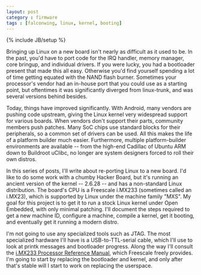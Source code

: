 ```yaml
---
layout: post
category : firmware
tags : [falconwing, linux, kernel, booting]
---
```

{% include JB/setup %}

Bringing up Linux on a new board isn't nearly as difficult as it used to be.
In the past, you'd have to port code for the IRQ handler, memory manager,
core bringup, and individual drivers.  If you were lucky, you had a
bootloader present that made this all easy.  Otherwise you'd find yourself
spending a lot of time getting equated with the NAND flash burner.
Sometimes your processor's vendor had an in-house port that you could use as
a starting point, but oftentimes it was significantly diverged from
linux-trunk, and was several versions behind besides.

Today, things have improved significantly.  With Android, many vendors
are pushing code upstream, giving the Linux kernel very widespread support
for various boards.  When vendors don't support their parts, community
members push patches.  Many SoC chips use standard blocks for their
peripherals, so a common set of drivers can be used.  All this makes the
life of a platform builder much easier.
Furthermore, multiple platform-builder environments are available -- from the
high-end Cadillac of Ubuntu ARM down to Buildroot uClibc, no longer are system
designers forced to roll their own distros.

In this series of posts, I'll write about re-porting Linux to a new board.
I'd like to do some work with a chumby Hacker Board, but it's running an
ancient version of the kernel -- 2.6.28 -- and has a non-standard Linux
distribution.  The board's CPU is a Freescale i.MX233 (sometimes called an
i.MX23), which is supported by Linux under the machine family "MXS".
My goal for this project is to get it to run a stock Linux kernel under Open
Embedded, with only minimal patching.  I'll document the steps required to
get a new machine ID, configure a machine, compile a kernel, get it booting,
and eventually get it running a modern distro.

I'm not going to use any specialized tools such as JTAG.  The most
specialized hardware I'll have is a USB-to-TTL-serial cable, which I'll use
to look at printk messages and bootloader progress.  Along the way I'll
consult the [i.MX233 Processor Reference
Manual](http://www.freescale.com/files/dsp/doc/ref_manual/IMX23RM.pdf), which
Freescale freely provides.  I'm going to start by replacing the bootloader
and kernel, and only after that's stable will I start to work on replacing
the userspace.
